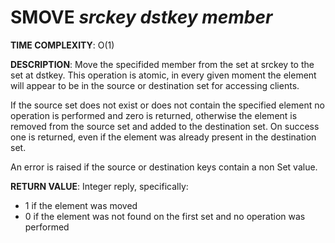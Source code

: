# SMOVE *srckey* *dstkey* *member*

**TIME COMPLEXITY**:
O(1)

**DESCRIPTION**:
Move the specifided member from the set at srckey to the set at dstkey. This
operation is atomic, in every given moment the element will appear to be in the
source or destination set for accessing clients.

If the source set does not exist or does not contain the specified element no
operation is performed and zero is returned, otherwise the element is removed
from the source set and added to the destination set. On success one is
returned, even if the element was already present in the destination set.

An error is raised if the source or destination keys contain a non Set value.

**RETURN VALUE**:
Integer reply, specifically:

* 1 if the element was moved
* 0 if the element was not found on the first set and no operation was performed
